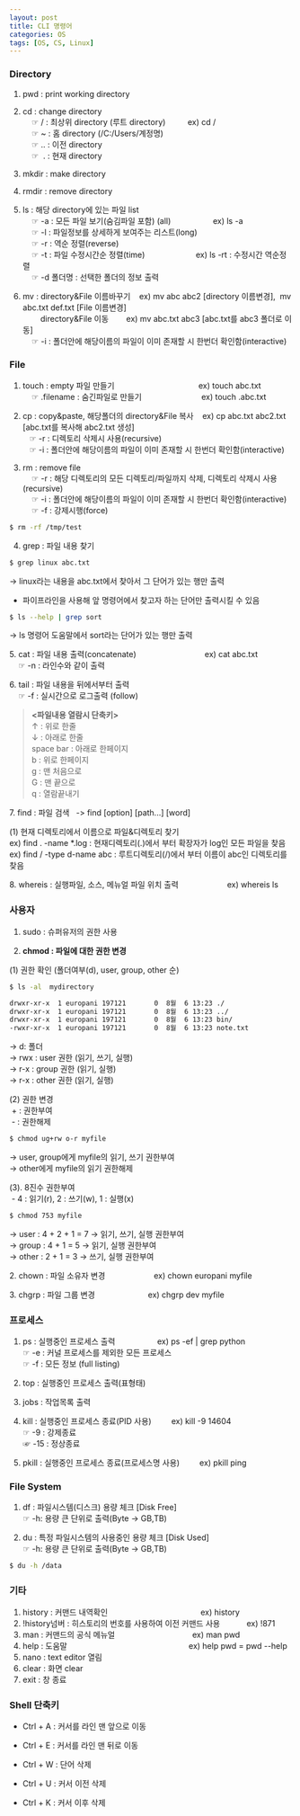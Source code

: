 ```yaml
---
layout: post
title: CLI 명령어
categories: OS
tags: [OS, CS, Linux]
---
```


### Directory

1. pwd : print working directory

2. cd : change directory  
    ☞ / : 최상위 directory (루트 directory)          ex) cd /  
    ☞ ~ : 홈 directory (/C:/Users/계정명)  
    ☞ .. : 이전 directory  
    ☞  . : 현재 directory

3. mkdir : make directory

4. rmdir : remove directory

5. ls : 해당 directory에 있는 파일 list  
    ☞ -a : 모든 파일 보기(숨김파일 포함) (all)                   ex) ls -a  
    ☞ -l : 파일정보를 상세하게 보여주는 리스트(long)  
    ☞ -r : 역순 정렬(reverse)  
    ☞ -t : 파일 수정시간순 정렬(time)                       ex) ls -rt : 수정시간 역순정렬  
    ☞ -d 폴더명 : 선택한 폴더의 정보 출력

6. mv : directory&File 이름바꾸기    ex) mv abc abc2 \[directory 이름변경\],  mv abc.txt def.txt \[File 이름변경\]  
        directory&File 이동          ex) mv abc.txt abc3 \[abc.txt를 abc3 폴더로 이동\]  
    ☞ -i : 폴더안에 해당이름의 파일이 이미 존재할 시 한번더 확인함(interactive) 

### File

1. touch : empty 파일 만들기                                      ex) touch abc.txt  
    ☞ .filename : 숨긴파일로 만들기                           ex) touch .abc.txt

2. cp : copy&paste, 해당폴더의 directory&File 복사    ex) cp abc.txt abc2.txt \[abc.txt를 복사해 abc2.txt 생성\]  
   ☞ -r : 디렉토리 삭제시 사용(recursive)  
   ☞ -i : 폴더안에 해당이름의 파일이 이미 존재할 시 한번더 확인함(interactive) 


3. rm : remove file  
    ☞ -r : 해당 디렉토리의 모든 디렉토리/파일까지 삭제, 디렉토리 삭제시 사용(recursive)  
    ☞ -i : 폴더안에 해당이름의 파일이 이미 존재할 시 한번더 확인함(interactive)  
    ☞ -f : 강제시행(force)
```bash
$ rm -rf /tmp/test
```

4. grep : 파일 내용 찾기
```bash
$ grep linux abc.txt
```
→ linux라는 내용을 abc.txt에서 찾아서 그 단어가 있는 행만 출력

* 파이프라인을 사용해 앞 명령어에서 찾고자 하는 단어만 출력시킬 수 있음
```bash
$ ls --help | grep sort
```
→ ls 명령어 도움말에서 sort라는 단어가 있는 행만 출력

5\. cat : 파일 내용 출력(concatenate)                               ex) cat abc.txt  
    ☞ -n : 라인수와 같이 출력

6\. tail : 파일 내용을 뒤에서부터 출력  
    ☞ -f : 실시간으로 로그출력 (follow)


>**\<파일내용 열람시 단축키>**  
>↑ : 위로 한줄  
>↓ : 아래로 한줄  
>space bar : 아래로 한페이지  
>b : 위로 한페이지  
>g : 맨 처음으로  
>G : 맨 끝으로  
>q : 열람끝내기

7\. find : 파일 검색   -> find \[option\] \[path...\] \[word\]

(1) 현재 디렉토리에서 이름으로 파일&디렉토리 찾기  
ex) find . -name \*.log : 현재디렉토리(.)에서 부터 확장자가 log인 모든 파일을 찾음  
ex) find / -type d\-name abc : 루트디렉토리(/)에서 부터 이름이 abc인 디렉토리를 찾음

8\. whereis : 실행파일, 소스, 메뉴얼 파일 위치 출력                      ex) whereis ls


### 사용자

1. sudo : 슈퍼유저의 권한 사용

2. **chmod : 파일에 대한 권한 변경**

(1) 권한 확인 (폴더여부(d), user, group, other 순)

```bash
$ ls -al  mydirectory

drwxr-xr-x  1 europani 197121       0  8월  6 13:23 ./
drwxr-xr-x  1 europani 197121       0  8월  6 13:23 ../
drwxr-xr-x  1 europani 197121       0  8월  6 13:23 bin/
-rwxr-xr-x  1 europani 197121       0  8월  6 13:23 note.txt
```
→ d: 폴더  
→ rwx : user 권한 (읽기, 쓰기, 실행)  
→ r-x : group 권한 (읽기, 실행)  
→ r-x : other 권한 (읽기, 실행)

(2) 권한 변경  
 + : 권한부여  
 - : 권한해제

```bash
$ chmod ug+rw o-r myfile
```
→ user, group에게 myfile의 읽기, 쓰기 권한부여  
→ other에게 myfile의 읽기 권한해제

(3)\. 8진수 권한부여  
 - 4 : 읽기(r), 2 : 쓰기(w), 1 : 실행(x)

```bash
$ chmod 753 myfile
```
→ user : 4 + 2 + 1 = 7 -> 읽기, 쓰기, 실행 권한부여  
→ group : 4 + 1 = 5 -> 읽기, 실행 권한부여  
→ other : 2 + 1 = 3 -> 쓰기, 실행 권한부여

2\. chown : 파일 소유자 변경                      ex) chown europani myfile

3\. chgrp : 파일 그룹 변경                        ex) chgrp dev myfile


### 프로세스

1. ps : 실행중인 프로세스 출력                     ex) ps -ef | grep python               
☞ -e : 커널 프로세스를 제외한 모든 프로세스  
☞ -f : 모든 정보 (full listing)

2. top : 실행중인 프로세스 출력(표형태)

3. jobs : 작업목록 출력

4. kill : 실행중인 프로세스 종료(PID 사용)          ex) kill -9 14604  
☞ -9 : 강제종료  
☞ -15 : 정상종료

5. pkill : 실행중인 프로세스 종료(프로세스명 사용)          ex) pkill ping


### File System

1. df : 파일시스템(디스크) 용량 체크 [Disk Free]  
☞ -h: 용량 큰 단위로 출력(Byte -> GB,TB)

2. du : 특정 파일시스템의 사용중인 용량 체크  [Disk Used]  
☞ -h: 용량 큰 단위로 출력(Byte -> GB,TB)  
```bash
$ du -h /data
```

### 기타

1. history : 커맨드 내역확인                                          ex) history
2. !history넘버 : 히스토리의 번호를 사용하여 이전 커맨드 사용            ex) !871
3. man : 커맨드의 공식 메뉴얼                                   ex) man pwd
4. help : 도움말                                                       ex) help pwd = pwd -\-help
5. nano : text editor 열림
6. clear : 화면 clear
7. exit : 창 종료


### Shell 단축키

- Ctrl + A : 커서를 라인 맨 앞으로 이동  
- Ctrl + E : 커서를 라인 맨 뒤로 이동

- Ctrl + W : 단어 삭제
- Ctrl + U : 커서 이전 삭제
- Ctrl + K : 커서 이후 삭제